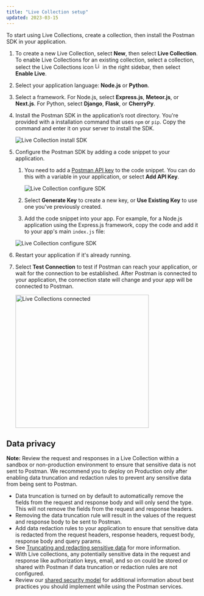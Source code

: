 ```yaml
---
title: "Live Collection setup"
updated: 2023-03-15
---
```


To start using Live Collections, create a collection, then install the Postman SDK in your application.

1. To create a new Live Collection, select **New**, then select **Live Collection**. To enable Live Collections for an existing collection, select a collection, select the Live Collections icon <img alt="Live Collections icon" src="https://assets.postman.com/postman-docs/v10/icon-live-collections.jpg#icon" width="16px"> in the right sidebar, then select **Enable Live**.

1. Select your application language: **Node.js** or **Python**.

1. Select a framework. For Node.js, select **Express.js**, **Meteor.js**, or **Next.js**. For Python, select **Django**, **Flask**, or **CherryPy**.

1. Install the Postman SDK in the application’s root directory. You're provided with a installation command that uses `npm` or `pip`. Copy the command and enter it on your server to install the SDK.

    ![Live Collection install SDK](https://assets.postman.com/postman-docs/v10/live-collections-install-sdk.jpg)

1. Configure the Postman SDK by adding a code snippet to your application.

    1. You need to add a [Postman API key](/docs/developer/intro-api/) to the code snippet. You can do this with a variable in your application, or select **Add API Key**.

        ![Live Collection configure SDK](https://assets.postman.com/postman-docs/v10/live-collections-add-api-key.jpg)

    1. Select **Generate Key** to create a new key, or **Use Existing Key** to use one you've previously created.

    1. Add the code snippet into your app. For example, for a Node.js application using the Express.js framework, copy the code and add it to your app's main `index.js` file:

    ![Live Collection configure SDK](https://assets.postman.com/postman-docs/v10/live-collections-configure-sdk.jpg)

1. Restart your application if it's already running.

1. Select **Test Connection** to test if Postman can reach your application, or wait for the connection to be established. After Postman is connected to your application, the connection state will change and your app will be connected to Postman.

    <img src="https://assets.postman.com/postman-docs/v10/live-collection-connected.jpg" alt="Live Collections connected" width="350px" />

## Data privacy

**Note:** Review the request and responses in a Live Collection within a sandbox or non-production environment to ensure that sensitive data is not sent to Postman. We recommend you to deploy on Production only after enabling data truncation and redaction rules to prevent any sensitive data from being sent to Postman.

* Data truncation is turned on by default to automatically remove the fields from the request and response body and will only send the type. This will not remove the fields from the request and response headers.
* Removing the data truncation rule will result in the values of the request and response body to be sent to Postman.
* Add data redaction rules to your application to ensure that sensitive data is redacted from the request headers, response headers, request body, response body and query params.
* See [Truncating and redacting sensitive data](/docs/collections/live-collections/live-collections-settings/#truncating-and-redacting-sensitive-data) for more information.
* With Live collections, any potentially sensitive data in the request and response like authorization keys, email, and so on could be stored or shared with Postman if data truncation or redaction rules are not configured.
* Review our [shared security model](https://www.postman.com/trust/shared-responsibility/) for additional information about best practices you should implement while using the Postman services.

